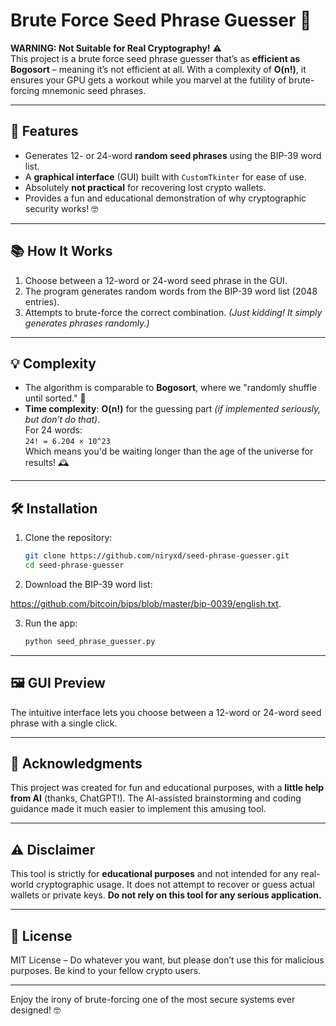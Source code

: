 # Brute Force Seed Phrase Guesser 🚀

**WARNING: Not Suitable for Real Cryptography!** ⚠️  
This project is a brute force seed phrase guesser that’s as **efficient as Bogosort** – meaning it’s not efficient at all. With a complexity of **O(n!)**, it ensures your GPU gets a workout while you marvel at the futility of brute-forcing mnemonic seed phrases.

---

## 🚀 Features

- Generates 12- or 24-word **random seed phrases** using the BIP-39 word list.
- A **graphical interface** (GUI) built with `CustomTkinter` for ease of use.
- Absolutely **not practical** for recovering lost crypto wallets.
- Provides a fun and educational demonstration of why cryptographic security works! 🤓

---

## 📚 How It Works

1. Choose between a 12-word or 24-word seed phrase in the GUI.
2. The program generates random words from the BIP-39 word list (2048 entries).
3. Attempts to brute-force the correct combination. *(Just kidding! It simply generates phrases randomly.)*

---

## 💡 Complexity

- The algorithm is comparable to **Bogosort**, where we "randomly shuffle until sorted." 🤪
- **Time complexity**: **O(n!)** for the guessing part *(if implemented seriously, but don’t do that)*.  
  For 24 words:  
  `24! = 6.204 × 10^23`  
  Which means you'd be waiting longer than the age of the universe for results! 🕰️

---

## 🛠️ Installation

1. Clone the repository:
   ```bash
   git clone https://github.com/niryxd/seed-phrase-guesser.git
   cd seed-phrase-guesser
2. Download the BIP-39 word list:

https://github.com/bitcoin/bips/blob/master/bip-0039/english.txt.

3. Run the app:
   ```bash
   python seed_phrase_guesser.py

---

## 🖼️ GUI Preview

The intuitive interface lets you choose between a 12-word or 24-word seed phrase with a single click.

---

## 🤝 Acknowledgments

This project was created for fun and educational purposes, with a **little help from AI** (thanks, ChatGPT!). The AI-assisted brainstorming and coding guidance made it much easier to implement this amusing tool.

---

## ⚠️ Disclaimer

This tool is strictly for **educational purposes** and not intended for any real-world cryptographic usage. It does not attempt to recover or guess actual wallets or private keys. **Do not rely on this tool for any serious application.**

---

## 📜 License

MIT License – Do whatever you want, but please don’t use this for malicious purposes. Be kind to your fellow crypto users.

---

Enjoy the irony of brute-forcing one of the most secure systems ever designed! 🤓


